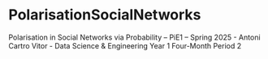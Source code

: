 # PolarisationSocialNetworks
Polarisation in Social Networks via Probability – PiE1 – Spring 2025 -
Antoni Cartro Vitor - Data Science & Engineering Year 1 Four-Month Period 2

